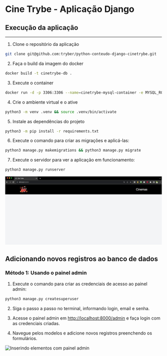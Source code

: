 # Cine Trybe - Aplicação Django

## Execução da aplicação
---

1. Clone o repositório da aplicação

```bash
git clone git@github.com:tryber/python-conteudo-django-cinetrybe.git
```

2. Faça o build da imagem do docker

```bash
docker build -t cinetrybe-db .
```

3. Execute o container

```bash
docker run -d -p 3306:3306 --name=cinetrybe-mysql-container -e MYSQL_ROOT_PASSWORD=password -e MYSQL_DATABASE=cinetrybe_database cinetrybe-db
```

4. Crie o ambiente virtual e o ative

```bash
python3 -m venv .venv && source .venv/bin/activate
```

5. Instale as dependências do projeto

```bash
python3 -m pip install -r requirements.txt
```

6. Execute o comando para criar as migrações e aplicá-las:

```bash
python3 manage.py makemigrations && python3 manage.py migrate
```

7. Execute o servidor para ver a aplicação em funcionamento:

```bash
python3 manage.py runserver
```

![Aplicação em funcionamento](movies/static/img/readme-home-page.png)

## Adicionando novos registros ao banco de dados

### Método 1: Usando o painel admin

1. Execute o comando para criar as credenciais de acesso ao painel admin:

```bash
python3 manage.py createsuperuser
```

2. Siga o passo a passo no terminal, informando login, email e senha.
   
3. Acesse o painel admin em [http://localhost:8000/admin](http://localhost:8000/admin) e faça login com as credenciais criadas.

4. Navegue pelos modelos e adicione novos registros preenchendo os formulários.

![Inserindo elementos com painel admin](movies/static/img/gif-admin.gif)